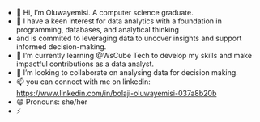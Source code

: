 - 👋 Hi, I’m Oluwayemisi. A computer science graduate.
- 👀 I have a keen interest for data analytics with a foundation in programming, databases, and analytical thinking
- and is commited to leveraging data to uncover insights and support informed decision-making.
- 🌱 I’m currently learning @WsCube Tech to develop my skills and make impactful contributions as a data analyst.
- 💞️ I’m looking to collaborate on analysing data for decision making.
- 📫 you can connect with me on linkedin: https://www.linkedin.com/in/bolaji-oluwayemisi-037a8b20b
- 😄 Pronouns: she/her
- ⚡

<!---
Oluwayemisi3014/Oluwayemisi3014 is a ✨ special ✨ repository because its `README.md` (this file) appears on your GitHub profile.
You can click the Preview link to take a look at your changes.
--->
